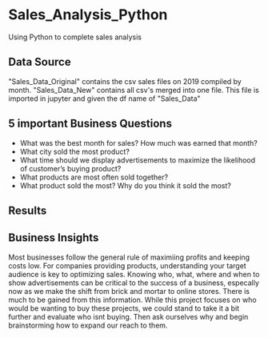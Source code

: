 # Sales_Analysis_Python

Using Python to complete sales analysis

## Data Source
"Sales_Data_Original" contains the csv sales files on 2019 compiled by month. 
"Sales_Data_New" contains all csv's merged into one file. This file is imported in jupyter and given the df name of "Sales_Data" 


## 5 important Business Questions
- What was the best month for sales? How much was earned that month?
- What city sold the most product?
- What time should we display advertisements to maximize the likelihood of customer’s buying product?
- What products are most often sold together?
- What product sold the most? Why do you think it sold the most?


## Results

## Business Insights
Most businesses follow the general rule of maximiing profits and keeping costs low. For companies providing products, understanding your target audience is key to optimizing sales. Knowing who, what, where and when to show advertisements can be critical to the success of a business, especally now as we make the shift from brick and mortar to online stores. There is much to be gained from this information. While this project focuses on who would be wanting to buy these projects, we could stand to take it a bit further and evaluate who isnt buying. Then ask ourselves why and begin brainstorming how to expand our reach to them.  
